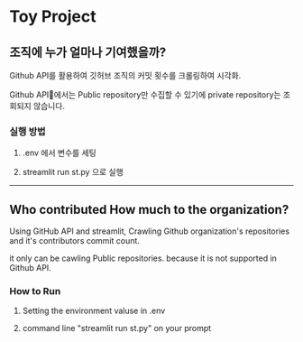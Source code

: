 # Toy Project

## 조직에 누가 얼마나 기여했을까?

Github API를 활용하여 깃허브 조직의 커밋 횟수를 크롤링하여 시각화.

Github API에서는 Public repository만 수집할 수 있기에 private repository는 조회되지 않습니다.

### 실행 방법

1. .env 에서 변수를 세팅

2. streamlit run st.py 으로 실행

---

## Who contributed How much to the organization?

Using GitHub API and streamlit, Crawling Github organization's repositories and it's contributors commit count.

it only can be cawling Public repositories. because it is not supported in Github API.

### How to Run

1. Setting the environment valuse in .env

2. command line "streamlit run st.py" on your prompt

